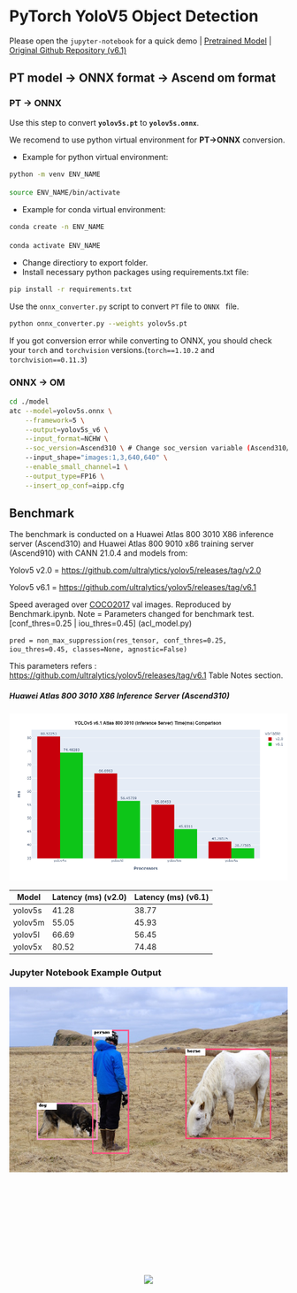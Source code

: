 # PyTorch YoloV5 Object Detection
Please open the `jupyter-notebook` for a quick demo | [Pretrained Model](https://github.com/ultralytics/yolov5/releases/tag/v6.1) | [Original Github Repository (v6.1)](https://github.com/ultralytics/yolov5/tree/v6.1)

## PT model -> ONNX format -> Ascend om format
### PT -> ONNX
Use this step to convert  **`yolov5s.pt`**  to  **`yolov5s.onnx`**. 

We recomend to use python virtual environment for **PT->ONNX** conversion.

- Example for python virtual environment: 
```bash
python -m venv ENV_NAME

source ENV_NAME/bin/activate
```

- Example for conda virtual environment:

```bash
conda create -n ENV_NAME

conda activate ENV_NAME
```
- Change directiory to export folder.
- Install necessary python packages using requirements.txt file:
  
```bash
pip install -r requirements.txt
```
Use the `onnx_converter.py` script to convert `PT` file to `ONNX ` file.

```bash
python onnx_converter.py --weights yolov5s.pt
```

If you got conversion error while converting to ONNX, you should check your `torch` and `torchvision` versions.(`torch==1.10.2` and `torchvision==0.11.3`)

### ONNX -> OM

```bash
cd ./model
atc --model=yolov5s.onnx \
    --framework=5 \
    --output=yolov5s_v6 \
    --input_format=NCHW \
    --soc_version=Ascend310 \ # Change soc_version variable (Ascend310/Ascend910) for different chip architectures
    --input_shape="images:1,3,640,640" \
    --enable_small_channel=1 \
    --output_type=FP16 \
    --insert_op_conf=aipp.cfg
```

## Benchmark
The benchmark is conducted on a Huawei Atlas 800 3010 X86 inference server (Ascend310) and Huawei Atlas 800 9010 x86 training server (Ascend910) with CANN 21.0.4 and models from:
 
Yolov5 v2.0 = https://github.com/ultralytics/yolov5/releases/tag/v2.0 

Yolov5 v6.1 = https://github.com/ultralytics/yolov5/releases/tag/v6.1

Speed averaged over [COCO2017](https://cocodataset.org/#download) val images. Reproduced by Benchmark.ipynb.
Note = Parameters changed for benchmark test. [conf_thres=0.25 | iou_thres=0.45] (acl_model.py)

    pred = non_max_suppression(res_tensor, conf_thres=0.25, iou_thres=0.45, classes=None, agnostic=False) 

This parameters refers : https://github.com/ultralytics/yolov5/releases/tag/v6.1 Table Notes section.
</br>

##### Huawei Atlas 800 3010 X86 Inference Server (Ascend310)

<img src="./data/atlas3010_time.png" width=650>

</br>


| Model   | Latency (ms) (v2.0) |Latency (ms) (v6.1) |
|---------|--------------|-------------|
| yolov5s | 41.28        |38.77         |
| yolov5m | 55.05        |45.93         |
| yolov5l | 66.69        |56.45         |
| yolov5x | 80.52        |74.48         |


### Jupyter Notebook Example Output

<img src="./data/example.png" width=650>

</br></br></br></br></br></br></br></br></br>


<p align="center">
<img src="https://r.huaweistatic.com/s/ascendstatic/lst/header/header-logo.png" align="center"/>
</p>
